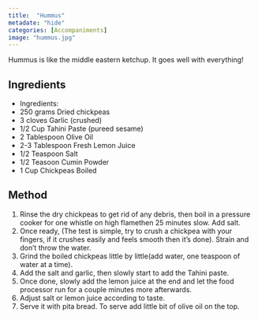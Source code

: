 ```yaml
---
title:  "Hummus"
metadate: "hide"
categories: [Accompaniments]
image: "hummus.jpg"
---
```


Hummus is like the middle eastern ketchup. It goes well with everything!  

## Ingredients

- Ingredients:
- 250 grams Dried chickpeas
- 3 cloves Garlic (crushed) 
- 1/2 Cup Tahini Paste (pureed sesame) 
- 2 Tablespoon Olive Oil 
- 2-3 Tablespoon Fresh Lemon Juice 
- 1/2 Teaspoon Salt
- 1/2 Teasoon Cumin Powder 
- 1 Cup Chickpeas Boiled 

## Method

1. Rinse the dry chickpeas to get rid of any debris, then boil in a pressure cooker for one whistle on high flamethen 25 minutes slow. Add salt.
2. Once ready, (The test is simple, try to crush a chickpea with your fingers, if it crushes easily and feels smooth then it’s done). Strain and don’t throw the water.
3. Grind the boiled chickpeas little by little(add water, one teaspoon of water at a time).
4. Add the salt and garlic, then slowly start to add the Tahini paste.
5. Once done, slowly add the lemon juice at the end and let the food processor run for a couple minutes more afterwards. 
6. Adjust salt or lemon juice according to taste.
6. Serve it with pita bread. To serve add little bit of olive oil on the top.


